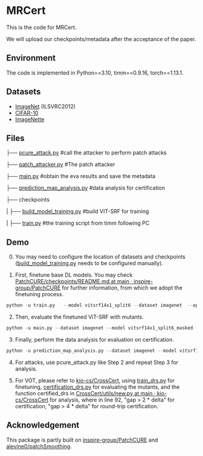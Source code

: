 # MRCert

This is the code for MRCert.

 We will upload our checkpoints/metadata after the acceptance of the paper.

## Environment

The code is implemented in Python==3.10, timm==0.9.16, torch==1.13.1.

## Datasets

- [ImageNet](https://image-net.org/download.php) (ILSVRC2012)
- [CIFAR-10](https://www.cs.toronto.edu/~kriz/cifar.html)
- [ImageNette](https://github.com/fastai/imagenette)

## Files

├── [pcure_attack.py](https://github.com/mr-cert/mrcert/blob/main/pcure_attack.py)    #call the attacker to perform patch attacks

├── [patch_attacker.py](https://github.com/mr-cert/mrcert/blob/main/patch_attacker.py)   #The patch attacker

├── [main.py](https://github.com/mr-cert/mrcert/blob/main/main.py)              #obtain the eva results and save the metadata

├── [prediction_map_analysis.py](https://github.com/mr-cert/mrcert/blob/main/prediction_map_analysis.py)    #data analysis for certification

├── checkpoints

|   ├── [build_model_training.py](https://github.com/mr-cert/mrcert/blob/main/checkpoints/build_model_training.py)                    #build VIT-SRF for training

|   ├── [train.py](https://github.com/mr-cert/mrcert/blob/main/checkpoints/train.py)                  #the training script from timm following PC



## Demo

0. You may need to configure the location of datasets and checkpoints ([build_model_training.py](https://github.com/mr-cert/mrcert/blob/main/checkpoints/build_model_training.py)  needs to be configured manually).

1. First, finetune base DL models. You may check [PatchCURE/checkpoints/README.md at main · inspire-group/PatchCURE](https://github.com/inspire-group/PatchCURE/blob/main/checkpoints/README.md) for further information, from which we adopt the finetuning process. 

  ```python
python -u train.py   --model vitsrf14x1_split6 --dataset imagenet  --opt adamw     --batch-size 64   --layer-decay 0.65   --weight-decay 0.05 --drop-path 0.1 --mixup 0.8 --cutmix 1.0 --reprob 0.25 --aa rand-m9-mstd0.5-inc1 --amp --epochs 100 --lr-base 5e-5 --num-classes 1000
  ```

2. Then, evaluate the finetuned ViT-SRF with mutants.

  ```python
python -u main.py --dataset imagenet --model vitsrf14x1_split6_masked --patch_size 32
  ```



3. Finally, perform the data analysis for evaluation on certification.

  ```python
python -u prediction_map_analysis.py --dataset imagenet --model vitsrf14x1_split6_masked --patch_size 32
  ```



4. For attacks, use pcure_attack.py like Step 2 and repeat Step 3 for analysis.

   

5. For VOT, please refer to [kio-cs/CrossCert](https://github.com/kio-cs/CrossCert), using [train_drs.py](https://github.com/kio-cs/CrossCert/blob/main/train_drs.py) for finetuning, [certification_drs.py](https://github.com/kio-cs/CrossCert/blob/main/certification_drs.py) for evaluating the mutants, and the function certified_drs in [CrossCert/utils/new.py at main · kio-cs/CrossCert](https://github.com/kio-cs/CrossCert/blob/main/utils/new.py#L81) for analysis, where in line 92, "gap > 2 * delta" for certification, "gap > 4 * delta" for round-trip certification.

## Acknowledgement

This package is partly built on [inspire-group/PatchCURE](https://github.com/inspire-group/PatchCURE) and [alevine0/patchSmoothing](https://github.com/alevine0/patchSmoothing).
